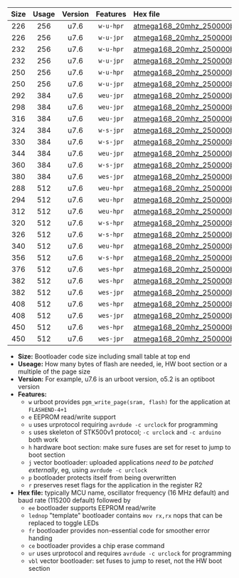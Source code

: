 |Size|Usage|Version|Features|Hex file|
|:-:|:-:|:-:|:-:|:--|
|226|256|u7.6|`w-u-hpr`|[atmega168_20mhz_250000bps_ur.hex](https://raw.githubusercontent.com/stefanrueger/urboot/main//atmega168_20mhz_250000bps_ur.hex)|
|226|256|u7.6|`w-u-jpr`|[atmega168_20mhz_250000bps_ur_vbl.hex](https://raw.githubusercontent.com/stefanrueger/urboot/main//atmega168_20mhz_250000bps_ur_vbl.hex)|
|232|256|u7.6|`w-u-hpr`|[atmega168_20mhz_250000bps_lednop_ur.hex](https://raw.githubusercontent.com/stefanrueger/urboot/main//atmega168_20mhz_250000bps_lednop_ur.hex)|
|232|256|u7.6|`w-u-jpr`|[atmega168_20mhz_250000bps_lednop_ur_vbl.hex](https://raw.githubusercontent.com/stefanrueger/urboot/main//atmega168_20mhz_250000bps_lednop_ur_vbl.hex)|
|250|256|u7.6|`w-u-hpr`|[atmega168_20mhz_250000bps_lednop_fr_ur.hex](https://raw.githubusercontent.com/stefanrueger/urboot/main//atmega168_20mhz_250000bps_lednop_fr_ur.hex)|
|250|256|u7.6|`w-u-jpr`|[atmega168_20mhz_250000bps_lednop_fr_ur_vbl.hex](https://raw.githubusercontent.com/stefanrueger/urboot/main//atmega168_20mhz_250000bps_lednop_fr_ur_vbl.hex)|
|292|384|u7.6|`weu-jpr`|[atmega168_20mhz_250000bps_ee_ur_vbl.hex](https://raw.githubusercontent.com/stefanrueger/urboot/main//atmega168_20mhz_250000bps_ee_ur_vbl.hex)|
|298|384|u7.6|`weu-jpr`|[atmega168_20mhz_250000bps_ee_lednop_ur_vbl.hex](https://raw.githubusercontent.com/stefanrueger/urboot/main//atmega168_20mhz_250000bps_ee_lednop_ur_vbl.hex)|
|316|384|u7.6|`weu-jpr`|[atmega168_20mhz_250000bps_ee_lednop_fr_ur_vbl.hex](https://raw.githubusercontent.com/stefanrueger/urboot/main//atmega168_20mhz_250000bps_ee_lednop_fr_ur_vbl.hex)|
|324|384|u7.6|`w-s-jpr`|[atmega168_20mhz_250000bps_vbl.hex](https://raw.githubusercontent.com/stefanrueger/urboot/main//atmega168_20mhz_250000bps_vbl.hex)|
|330|384|u7.6|`w-s-jpr`|[atmega168_20mhz_250000bps_lednop_vbl.hex](https://raw.githubusercontent.com/stefanrueger/urboot/main//atmega168_20mhz_250000bps_lednop_vbl.hex)|
|344|384|u7.6|`weu-jpr`|[atmega168_20mhz_250000bps_ee_lednop_fr_ce_ur_vbl.hex](https://raw.githubusercontent.com/stefanrueger/urboot/main//atmega168_20mhz_250000bps_ee_lednop_fr_ce_ur_vbl.hex)|
|360|384|u7.6|`w-s-jpr`|[atmega168_20mhz_250000bps_lednop_fr_vbl.hex](https://raw.githubusercontent.com/stefanrueger/urboot/main//atmega168_20mhz_250000bps_lednop_fr_vbl.hex)|
|380|384|u7.6|`wes-jpr`|[atmega168_20mhz_250000bps_ee_vbl.hex](https://raw.githubusercontent.com/stefanrueger/urboot/main//atmega168_20mhz_250000bps_ee_vbl.hex)|
|288|512|u7.6|`weu-hpr`|[atmega168_20mhz_250000bps_ee_ur.hex](https://raw.githubusercontent.com/stefanrueger/urboot/main//atmega168_20mhz_250000bps_ee_ur.hex)|
|294|512|u7.6|`weu-hpr`|[atmega168_20mhz_250000bps_ee_lednop_ur.hex](https://raw.githubusercontent.com/stefanrueger/urboot/main//atmega168_20mhz_250000bps_ee_lednop_ur.hex)|
|312|512|u7.6|`weu-hpr`|[atmega168_20mhz_250000bps_ee_lednop_fr_ur.hex](https://raw.githubusercontent.com/stefanrueger/urboot/main//atmega168_20mhz_250000bps_ee_lednop_fr_ur.hex)|
|320|512|u7.6|`w-s-hpr`|[atmega168_20mhz_250000bps.hex](https://raw.githubusercontent.com/stefanrueger/urboot/main//atmega168_20mhz_250000bps.hex)|
|326|512|u7.6|`w-s-hpr`|[atmega168_20mhz_250000bps_lednop.hex](https://raw.githubusercontent.com/stefanrueger/urboot/main//atmega168_20mhz_250000bps_lednop.hex)|
|340|512|u7.6|`weu-hpr`|[atmega168_20mhz_250000bps_ee_lednop_fr_ce_ur.hex](https://raw.githubusercontent.com/stefanrueger/urboot/main//atmega168_20mhz_250000bps_ee_lednop_fr_ce_ur.hex)|
|356|512|u7.6|`w-s-hpr`|[atmega168_20mhz_250000bps_lednop_fr.hex](https://raw.githubusercontent.com/stefanrueger/urboot/main//atmega168_20mhz_250000bps_lednop_fr.hex)|
|376|512|u7.6|`wes-hpr`|[atmega168_20mhz_250000bps_ee.hex](https://raw.githubusercontent.com/stefanrueger/urboot/main//atmega168_20mhz_250000bps_ee.hex)|
|382|512|u7.6|`wes-hpr`|[atmega168_20mhz_250000bps_ee_lednop.hex](https://raw.githubusercontent.com/stefanrueger/urboot/main//atmega168_20mhz_250000bps_ee_lednop.hex)|
|382|512|u7.6|`wes-jpr`|[atmega168_20mhz_250000bps_ee_lednop_vbl.hex](https://raw.githubusercontent.com/stefanrueger/urboot/main//atmega168_20mhz_250000bps_ee_lednop_vbl.hex)|
|408|512|u7.6|`wes-hpr`|[atmega168_20mhz_250000bps_ee_lednop_fr.hex](https://raw.githubusercontent.com/stefanrueger/urboot/main//atmega168_20mhz_250000bps_ee_lednop_fr.hex)|
|408|512|u7.6|`wes-jpr`|[atmega168_20mhz_250000bps_ee_lednop_fr_vbl.hex](https://raw.githubusercontent.com/stefanrueger/urboot/main//atmega168_20mhz_250000bps_ee_lednop_fr_vbl.hex)|
|450|512|u7.6|`wes-hpr`|[atmega168_20mhz_250000bps_ee_lednop_fr_ce.hex](https://raw.githubusercontent.com/stefanrueger/urboot/main//atmega168_20mhz_250000bps_ee_lednop_fr_ce.hex)|
|450|512|u7.6|`wes-jpr`|[atmega168_20mhz_250000bps_ee_lednop_fr_ce_vbl.hex](https://raw.githubusercontent.com/stefanrueger/urboot/main//atmega168_20mhz_250000bps_ee_lednop_fr_ce_vbl.hex)|

- **Size:** Bootloader code size including small table at top end
- **Useage:** How many bytes of flash are needed, ie, HW boot section or a multiple of the page size
- **Version:** For example, u7.6 is an urboot version, o5.2 is an optiboot version
- **Features:**
  + `w` urboot provides `pgm_write_page(sram, flash)` for the application at `FLASHEND-4+1`
  + `e` EEPROM read/write support
  + `u` uses urprotocol requiring `avrdude -c urclock` for programming
  + `s` uses skeleton of STK500v1 protocol; `-c urclock` and `-c arduino` both work
  + `h` hardware boot section: make sure fuses are set for reset to jump to boot section
  + `j` vector bootloader: uploaded applications *need to be patched externally*, eg, using `avrdude -c urclock`
  + `p` bootloader protects itself from being overwritten
  + `r` preserves reset flags for the application in the register R2
- **Hex file:** typically MCU name, oscillator frequency (16 MHz default) and baud rate (115200 default) followed by
  + `ee` bootloader supports EEPROM read/write
  + `lednop` "template" bootloader contains `mov rx,rx` nops that can be replaced to toggle LEDs
  + `fr` bootloader provides non-essential code for smoother error handing
  + `ce` bootloader provides a chip erase command
  + `ur` uses urprotocol and requires `avrdude -c urclock` for programming
  + `vbl` vector bootloader: set fuses to jump to reset, not the HW boot section
